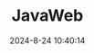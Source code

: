 ---
pageComponent: 
  name: Catalogue
  data: 
    key: 02.JavaWeb
#    description: JavaWeb相关笔记
title: JavaWeb
date: 2024-8-24 10:40:14
permalink: /JavaWeb
sidebar: false
article: false
comment: false
editLink: false
---